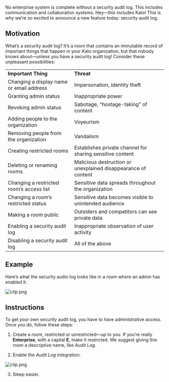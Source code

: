 No enterprise system is complete without a security audit log. This includes communication and collaboration systems. Hey—this includes Kato! This is why we’re so excited to announce a new feature today: security audit log.

## Motivation

What’s a security audit log? It’s a room that contains an immutable record of important things that happen in your Kato organization, but that nobody knows about—unless you have a security audit log! Consider these unpleasant possibilities:

<table>
    <tr>
        <td><b>Important Thing</b></td>
        <td><b>Threat</b></td>
    </tr>
    <tr>
        <td>Changing a display name or email address</td>
        <td>Impersonation, identity theft</td>
    </tr>
    <tr>
        <td>Granting admin status</td>
        <td>Inappropriate power</td>
    </tr>
    <tr>
        <td>Revoking admin status</td>
        <td>Sabotage, “hostage-taking” of content</td>
    </tr>
    <tr>
        <td>Adding people to the organization</td>
        <td>Voyeurism</td>
    </tr>
    <tr>
        <td>Removing people from the organization</td>
        <td>Vandalism</td>
    </tr>
    <tr>
        <td>Creating restricted rooms</td>
        <td>Establishes private channel for sharing sensitive content</td>
    </tr>
    <tr>
        <td>Deleting or renaming rooms</td>
        <td>Malicious destruction or unexplained disappearance of content</td>
    </tr>
    <tr>
        <td>Changing a restricted room’s access list</td>
        <td>Sensitive data spreads throughout the organization</td>
    </tr>
    <tr>
        <td>Changing a room’s restricted status</td>
        <td>Sensitive data becomes visible to unintended audience</td>
    </tr>
    <tr>
        <td>Making a room public</td>
        <td>Outsiders and competitors can see private data</td>
    </tr>
    <tr>
        <td>Enabling a security audit log</td>
        <td>Inappropriate observation of user activity</td>
    </tr>
    <tr>
        <td>Disabling a security audit log</td>
        <td>All of the above</td>
    </tr>
</table>

## Example

Here’s what the security audio log looks like in a room where an admin has enabled it:

 ![clip.png](https://s3.amazonaws.com/kato-share/dbadff7e6df31ee34b53eb3bae1bbc9f8a3b51e8ede6828f14b02adbe9050d79/clip.png)
 
## Instructions

To get your own security audit log, you have to have administrative access. Once you do, follow these steps:

1. Create a room, restricted or unrestricted&#8212;up to you. If you’re really **Enterprise**, with a capital **E**, make it restricted. We suggest giving this room a descriptive name, like *Audit Log*.

2. Enable the *Audit Log* integration:

 ![clip.png](https://s3.amazonaws.com/kato-share/dc3dca0aa398f2d962001cf94f9d7b1fd0d0000fe502bb9b8dfa229b6194cb67/clip.png)

3. Sleep easier.

